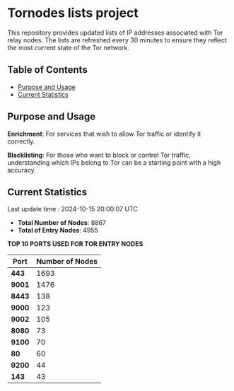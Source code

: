 # Tornodes lists project

This repository provides updated lists of IP addresses associated with Tor relay nodes. The lists are refreshed every 30 minutes to ensure they reflect the most current state of the Tor network.

## Table of Contents

- [Purpose and Usage](#purpose-and-usage)
- [Current Statistics](#current-statistics)


## Purpose and Usage

**Enrichment**: For services that wish to allow Tor traffic or identify it correctly.

**Blacklisting**: For those who want to block or control Tor traffic, understanding which IPs belong to Tor can be a starting point with a high accuracy.

## Current Statistics

Last update time : 2024-10-15 20:00:07 UTC

- **Total Number of Nodes**: 8867
- **Total of Entry Nodes**: 4955

**TOP 10 PORTS USED FOR TOR ENTRY NODES**

| **Port** | **Number of Nodes** |
|------|-----------------|
| **443**   | 1693  |
| **9001**   | 1476  |
| **8443**   | 138  |
| **9000**   | 123  |
| **9002**   | 105  |
| **8080**   | 73  |
| **9100**   | 70  |
| **80**   | 60  |
| **9200**   | 44  |
| **143**   | 43  |


